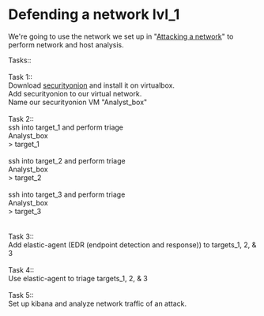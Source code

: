 # Defending a network lvl\_1

We're going to use the network we set up in "[Attacking a network](https://app.gitbook.com/o/HrKtVqHMKDNbrmTZhLcW/s/HF4Y1GL8DHlnnfBwATxL/~/changes/5/dojo/attack-defend-networks/attacking-a-network)" to perform network and host analysis.

Tasks::\
\
Task 1:: \
Download [securityonion](https://github.com/Security-Onion-Solutions/securityonion/blob/69be367acf9e5e1fe717f53b0f16c4a58b47bfe2/DOWNLOAD_AND_VERIFY_ISO.md) and install it on virtualbox. \
Add securityonion to our virtual network.\
Name our securityonion VM  "Analyst\_box"\
\
Task 2::\
ssh into target\_1 and perform triage\
Analyst\_box\
\> target\_1\
\
ssh into target\_2 and perform triage\
Analyst\_box\
\> target\_2\
\
ssh into target\_3 and perform triage\
Analyst\_box\
\> target\_3\
\
\
Task 3:: \
Add elastic-agent (EDR (endpoint detection and response)) to targets\_1, 2, & 3\
\
Task 4::\
Use elastic-agent to triage targets\_1, 2, & 3\
\
Task 5::\
Set up kibana and analyze network traffic of an attack. \
\
\
&#x20;
